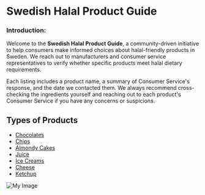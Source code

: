 # Swedish Halal Product Guide

### Introduction:  
Welcome to the **Swedish Halal Product Guide**, a community-driven initiative to help consumers make informed choices about halal-friendly products in Sweden. We reach out to manufacturers and consumer service representatives to verify whether specific products meet halal dietary requirements.  

Each listing includes a product name, a summary of Consumer Service's response, and the date we contacted them. We always recommend cross-checking the ingredients yourself and reaching out to each product's Consumer Service if you have any concerns or suspicions.


## Types of Products
- [Chocolates](products/chocolates.md)
- [Chips ](products/product2.md)
- [Almondy Cakes](products/Almondy.md)
- [Juice](products/Juice.md)
- [Ice Creams](products/Icecreams.md)
- [Cheese](products/Cheese.md)
- [Ketchup](products/Ketchup.md)

![My Image](assets/images/my-image.jpg)
